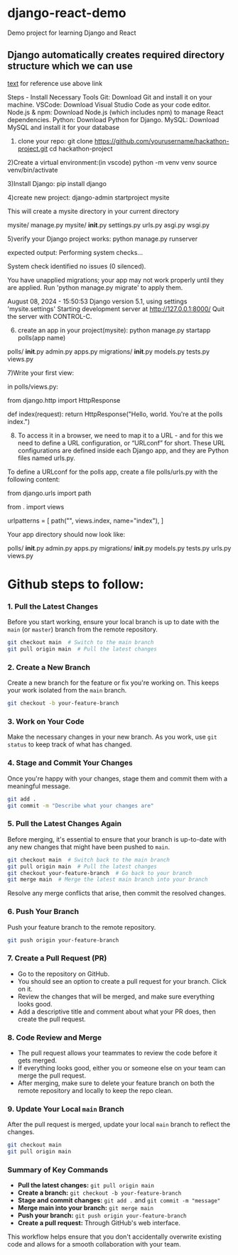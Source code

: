 # django-react-demo
Demo project for learning Django and React

## Django automatically creates required directory structure which we can use

[text](https://docs.djangoproject.com/en/5.1/intro/tutorial01/)
for reference use above link

Steps -
Install Necessary Tools
Git: Download Git and install it on your machine.
VSCode: Download Visual Studio Code as your code editor.
Node.js & npm: Download Node.js (which includes npm) to manage React dependencies.
Python: Download Python for Django.
MySQL: Download MySQL and install it for your database

1) clone your repo:
git clone https://github.com/yourusername/hackathon-project.git
cd hackathon-project


2)Create a virtual environment:(in vscode)
python -m venv venv
source venv/bin/activate

3)Install Django:
pip install django

4)create new project:
django-admin startproject mysite


This will create a mysite directory in your current directory

mysite/
    manage.py
    mysite/
        __init__.py
        settings.py
        urls.py
        asgi.py
        wsgi.py


5)verify your Django project works:
python manage.py runserver


expected output:
Performing system checks...

System check identified no issues (0 silenced).

You have unapplied migrations; your app may not work properly until they are applied.
Run 'python manage.py migrate' to apply them.

August 08, 2024 - 15:50:53
Django version 5.1, using settings 'mysite.settings'
Starting development server at http://127.0.0.1:8000/
Quit the server with CONTROL-C.


6) create an app in your project(mysite):
python manage.py startapp polls(app name)

polls/
    __init__.py
    admin.py
    apps.py
    migrations/
        __init__.py
    models.py
    tests.py
    views.py


7)Write your first view:

in polls/views.py:

from django.http import HttpResponse


def index(request):
    return HttpResponse("Hello, world. You're at the polls index.")


8) To access it in a browser, we need to map it to a URL - and for this we need to define a URL configuration, or “URLconf” for short. These URL configurations are defined inside each Django app, and they are Python files named urls.py.

To define a URLconf for the polls app, create a file polls/urls.py with the following content:

from django.urls import path

from . import views

urlpatterns = [
    path("", views.index, name="index"),
]


Your app directory should now look like:

polls/
    __init__.py
    admin.py
    apps.py
    migrations/
        __init__.py
    models.py
    tests.py
    urls.py
    views.py



# Github steps to follow:

### 1. **Pull the Latest Changes**
Before you start working, ensure your local branch is up to date with the `main` (or `master`) branch from the remote repository.

```bash
git checkout main  # Switch to the main branch
git pull origin main  # Pull the latest changes
```

### 2. **Create a New Branch**
Create a new branch for the feature or fix you're working on. This keeps your work isolated from the `main` branch.

```bash
git checkout -b your-feature-branch
```

### 3. **Work on Your Code**
Make the necessary changes in your new branch. As you work, use `git status` to keep track of what has changed.

### 4. **Stage and Commit Your Changes**
Once you're happy with your changes, stage them and commit them with a meaningful message.

```bash
git add .
git commit -m "Describe what your changes are"
```

### 5. **Pull the Latest Changes Again**
Before merging, it's essential to ensure that your branch is up-to-date with any new changes that might have been pushed to `main`.

```bash
git checkout main  # Switch back to the main branch
git pull origin main  # Pull the latest changes
git checkout your-feature-branch  # Go back to your branch
git merge main  # Merge the latest main branch into your branch
```

Resolve any merge conflicts that arise, then commit the resolved changes.

### 6. **Push Your Branch**
Push your feature branch to the remote repository.

```bash
git push origin your-feature-branch
```

### 7. **Create a Pull Request (PR)**
- Go to the repository on GitHub.
- You should see an option to create a pull request for your branch. Click on it.
- Review the changes that will be merged, and make sure everything looks good.
- Add a descriptive title and comment about what your PR does, then create the pull request.

### 8. **Code Review and Merge**
- The pull request allows your teammates to review the code before it gets merged.
- If everything looks good, either you or someone else on your team can merge the pull request.
- After merging, make sure to delete your feature branch on both the remote repository and locally to keep the repo clean.

### 9. **Update Your Local `main` Branch**
After the pull request is merged, update your local `main` branch to reflect the changes.

```bash
git checkout main
git pull origin main
```

### Summary of Key Commands
- **Pull the latest changes:** `git pull origin main`
- **Create a branch:** `git checkout -b your-feature-branch`
- **Stage and commit changes:** `git add .` and `git commit -m "message"`
- **Merge main into your branch:** `git merge main`
- **Push your branch:** `git push origin your-feature-branch`
- **Create a pull request:** Through GitHub's web interface.

This workflow helps ensure that you don't accidentally overwrite existing code and allows for a smooth collaboration with your team.
